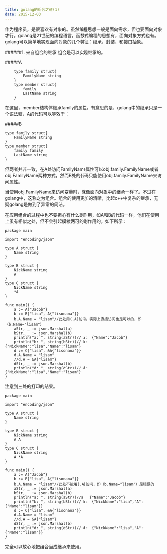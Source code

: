 ```yaml
---
title: golang的组合之道(1)
date: 2015-12-03
---
```

作为程序员，是很喜欢有对象的。虽然编程思想一般是面向需求，但也要面向对象才行。golang是21世纪的编程语言，函数式编程的思想有，面向对象方式也有。golang可以简单地实现面向对象的几个特征：继承，封装，和接口抽象。

######1.  来自组合的继承
组合是可以实现继承的。


#####A
```golang
    type family struct{
        FamilyName string
    }
    type member struct{
        family
        LastName string
    }
```
在这里，member结构体继承family的属性。有意思的是，golang中的继承只是一个语法糖，A的代码可以等效于：

#####B

    type family struct{
        FamilyName string
    }
    type member struct{
        family family
        LastName string
    }

但两者并非一致，在A处访问FamilyName属性可以obj.family.FamilyName或者obj.FamilyName两种方式，然而B处的代码只能使用obj.family.FamilyName来访问属性。

当使用obj.FamilyName来访问变量时，就像面向对象中的继承一样了。不过在golang中，这称之为组合。组合的使用更加的清晰，比起c++中复杂的继承，无疑golang是做到了异常的简洁。

在应用组合的过程中也不要担心有什么副作用，如A和B的代码一样，他们在使用上虽有相似之处，但不会引起模棱两可的副作用的。如下所示：

 
    package main

    import "encoding/json"

    type A struct {
	    Name string
    }

    type B struct {
	    NickName string
	    A
    }
    type C struct {
	    NickName string
	    *A
    }

    func main() {
	    a := A{"Jacob"}
	    b := B{"lisa", A{"lisonana"}}
	    b.A.Name = "lisam"//此处用(.A)访问，实际上直接访问也是可以的，即（b.Name="lisam"）
	    aStr, _ := json.Marshal(a)
	    bStr, _ := json.Marshal(b)
	    println("a: ", string(aStr))// a:  {"Name":"Jacob"}
	    println("b: ", string(bStr))// b:  {"NickName":"lisa","Name":"lisam"}
	    d := C{"lisa", &A{"lisonana"}}
	    d.A.Name = "lisam"
	    //d.A = &A{"lisam"}
	    dStr, _ := json.Marshal(b)
	    println("d: ", string(dStr))// d:  {"NickName":"lisa","Name":"lisam"}
    }


注意到三处的打印的结果。

    package main

    import "encoding/json"

    type A struct {
	    Name string
    }

    type B struct {
	    NickName string
	    A A
    }
    type C struct {
	    NickName string
	    A *A 
    }

    func main() {
	    a := A{"Jacob"}
	    b := B{"lisa", A{"lisonana"}}
	    b.A.Name = "lisam"//此处不能用(.A)访问，即（b.Name="lisam"）是错误的
	    aStr, _ := json.Marshal(a)
	    bStr, _ := json.Marshal(b)
	    println("a: ", string(aStr))//a:  {"Name":"Jacob"}
	    println("b: ", string(bStr))// b:  {"NickName":"lisa","A":{"Name":"lisam"}}
	    d := C{"lisa", &A{"lisonana"}}
	    d.A.Name = "lisam"
	    //d.A = &A{"lisam"}
	    dStr, _ := json.Marshal(b)
	    println("d: ", string(dStr))// d:  {"NickName":"lisa","A":{"Name":"lisam"}}
    }

完全可以放心地把组合当成继承来使用。
